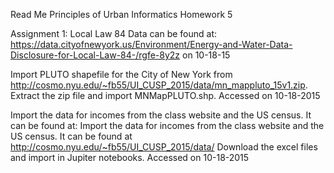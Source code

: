 
Read Me 
Principles of Urban Informatics
Homework 5

Assignment 1:
Local Law 84 Data can be found at:
https://data.cityofnewyork.us/Environment/Energy-and-Water-Data-Disclosure-for-Local-Law-84-/rgfe-8y2z
on 10-18-15

Import PLUTO shapefile for the City of New York from http://cosmo.nyu.edu/~fb55/UI_CUSP_2015/data/mn_mappluto_15v1.zip.
Extract the zip file and import MNMapPLUTO.shp.
Accessed on 10-18-2015

Import the data for incomes from the class website and the US census.  It can be found at:
Import the data for incomes from the class website and the US census.  It can be found at http://cosmo.nyu.edu/~fb55/UI_CUSP_2015/data/
Download the excel files and import in Jupiter notebooks.
Accessed on 10-18-2015

